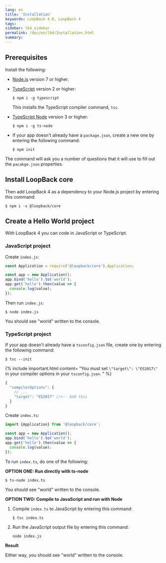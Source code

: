 ```yaml
---
lang: en
title: 'Installation'
keywords: LoopBack 4.0, LoopBack 4
tags:
sidebar: lb4_sidebar
permalink: /doc/en/lb4/Installation.html
summary:
---
```


## Prerequisites

Install the following:

- [Node.js](https://nodejs.org/en/download/) version 7 or higher.
- [TypeScript](https://www.typescriptlang.org/index.html#download-links) version 2 or higher:

  ```
  $ npm i -g typescript
  ```

   This installs the TypeScript compiler command, `tsc`.
- [TypeScript Node](https://www.npmjs.com/package/ts-node) version 3 or higher:

  ```
  $ npm i -g ts-node
  ```

- If your app doesn't already have a `package.json`, create a new one by entering the following command:

  ```
  $ npm init
  ```

The command will ask you a number of questions that it will use to fill out the `pacakge.json` properties.


## Install LoopBack core

Then add LoopBack 4 as a dependency to your Node.js project by entering this command:

```
$ npm i -s @loopback/core
```

## Create a Hello World project

With LoopBack 4 you can code in JavaScript or TypeScript.

### JavaScript project

Create `index.js`:

```js
const Application = require('@loopback/core').Application;

const app = new Application();
app.bind('hello').to('world');
app.get('hello').then(value => {
  console.log(value);
});
```

Then run `index.js`:

```
$ node index.js
```

You should see "world" written to the console.

### TypeScript project

If your app doesn't already have a `tsconfig.json` file, create one by entering the following command:
```
$ tsc --init
```

{% include important.html content= "You must set `\"target\": \"ES2017\"` in your compiler options in your `tsconfig.json`.
" %}

```js
{
  "compilerOptions": {
    // ...
    "target": "ES2017" //<-- Add this
  }
}
```

Create `index.ts`:

```ts
import {Application} from '@loopback/core';

const app = new Application();
app.bind('hello').to('world');
app.get('hello').then(value => {
  console.log(value);
});
```

To run `index.ts`, do one of the following:

**OPTION ONE: Run directly with ts-node**
```
$ ts-node index.ts
```

You should see "world" written to the console.

**OPTION TWO: Compile to JavaScript and run with Node**

1. Compile `index.ts` to JavaScript by entering this command:

    ```
    $ tsc index.ts
    ```

1. Run the JavaScript output file by entering this command:

   ```
   node index.js
   ```

**Result**

Either way, you should see "world" written to the console.
